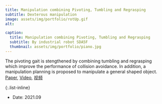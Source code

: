 ```yaml
---
title: Manipulation combining Pivoting, Tumbling and Regrasping
subtitle: Dexterous manipulation
image: assets/img/portfolio/rotUp.gif
alt: 

caption:
  title: Manipulation combining Pivoting, Tumbling and Regrasping
  subtitle: By industrial robot SDA5F
  thumbnail: assets/img/portfolio/piano.jpg
---
```

The pivoting gait is stengthened by combining tumbling and regrasping which improve the performance of collision avoidance. In addition, a manipulation planning is proposed to manipulate a general shaped object. [Paper](https://www.mdpi.com/2076-3417/11/19/9103), [Video](https://www.youtube.com/watch?v=odfW7x-giOI), [视频](https://www.bilibili.com/video/BV1Cf4y1j7oM?spm_id_from=333.999.0.0)

{:.list-inline}
- Date: 2021.09
